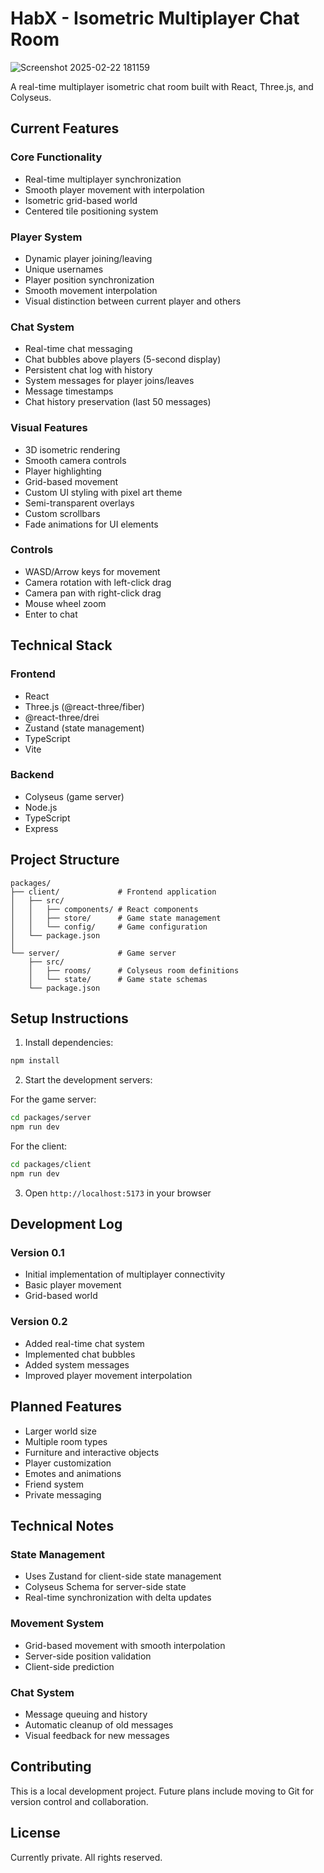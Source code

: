 # HabX - Isometric Multiplayer Chat Room




![Screenshot 2025-02-22 181159](https://github.com/user-attachments/assets/7b181781-3752-4e22-9dfc-e968852ffc3c)





A real-time multiplayer isometric chat room built with React, Three.js, and Colyseus.

## Current Features

### Core Functionality
- Real-time multiplayer synchronization
- Smooth player movement with interpolation
- Isometric grid-based world
- Centered tile positioning system

### Player System
- Dynamic player joining/leaving
- Unique usernames
- Player position synchronization
- Smooth movement interpolation
- Visual distinction between current player and others

### Chat System
- Real-time chat messaging
- Chat bubbles above players (5-second display)
- Persistent chat log with history
- System messages for player joins/leaves
- Message timestamps
- Chat history preservation (last 50 messages)

### Visual Features
- 3D isometric rendering
- Smooth camera controls
- Player highlighting
- Grid-based movement
- Custom UI styling with pixel art theme
- Semi-transparent overlays
- Custom scrollbars
- Fade animations for UI elements

### Controls
- WASD/Arrow keys for movement
- Camera rotation with left-click drag
- Camera pan with right-click drag
- Mouse wheel zoom
- Enter to chat

## Technical Stack

### Frontend
- React
- Three.js (@react-three/fiber)
- @react-three/drei
- Zustand (state management)
- TypeScript
- Vite

### Backend
- Colyseus (game server)
- Node.js
- TypeScript
- Express

## Project Structure

```
packages/
├── client/             # Frontend application
│   ├── src/
│   │   ├── components/ # React components
│   │   ├── store/      # Game state management
│   │   └── config/     # Game configuration
│   └── package.json
│
└── server/             # Game server
    ├── src/
    │   ├── rooms/      # Colyseus room definitions
    │   └── state/      # Game state schemas
    └── package.json
```

## Setup Instructions

1. Install dependencies:
```bash
npm install
```

2. Start the development servers:

For the game server:
```bash
cd packages/server
npm run dev
```

For the client:
```bash
cd packages/client
npm run dev
```

3. Open `http://localhost:5173` in your browser

## Development Log

### Version 0.1
- Initial implementation of multiplayer connectivity
- Basic player movement
- Grid-based world

### Version 0.2
- Added real-time chat system
- Implemented chat bubbles
- Added system messages
- Improved player movement interpolation

## Planned Features
- Larger world size
- Multiple room types
- Furniture and interactive objects
- Player customization
- Emotes and animations
- Friend system
- Private messaging

## Technical Notes

### State Management
- Uses Zustand for client-side state management
- Colyseus Schema for server-side state
- Real-time synchronization with delta updates

### Movement System
- Grid-based movement with smooth interpolation
- Server-side position validation
- Client-side prediction

### Chat System
- Message queuing and history
- Automatic cleanup of old messages
- Visual feedback for new messages

## Contributing

This is a local development project. Future plans include moving to Git for version control and collaboration.

## License

Currently private. All rights reserved.
